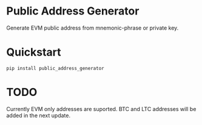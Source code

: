 # Public Address Generator
Generate EVM public address from mnemonic-phrase or private key.

# Quickstart
```
pip install public_address_generator
```

# TODO
Currently EVM only addresses are suported. BTC and LTC addresses will be added in the next update.